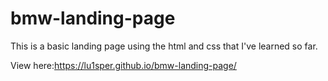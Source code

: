 # bmw-landing-page

This is a basic landing page using the html and css that I've learned so far.

View here:https://lu1sper.github.io/bmw-landing-page/
